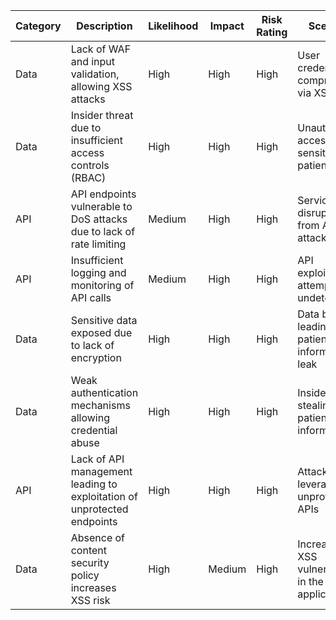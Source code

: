 | Category             | Description                                                   | Likelihood | Impact | Risk Rating | Scenario                                    |
|----------------------|---------------------------------------------------------------|------------|--------|-------------|---------------------------------------------|
| Data                 | Lack of WAF and input validation, allowing XSS attacks       | High       | High   | High        | User credentials compromised via XSS       |
| Data                 | Insider threat due to insufficient access controls (RBAC)    | High       | High   | High        | Unauthorized access to sensitive patient data |
| API                  | API endpoints vulnerable to DoS attacks due to lack of rate limiting | Medium     | High   | High        | Service disruption from API DoS attack     |
| API                  | Insufficient logging and monitoring of API calls              | Medium     | High   | High        | API exploitation attempts go undetected    |
| Data                 | Sensitive data exposed due to lack of encryption              | High       | High   | High        | Data breach leading to patient information leak |
| Data                 | Weak authentication mechanisms allowing credential abuse       | High       | High   | High        | Insider stealing patient information         |
| API                  | Lack of API management leading to exploitation of unprotected endpoints | High       | High   | High        | Attackers leveraging unprotected APIs       |
| Data                 | Absence of content security policy increases XSS risk        | High       | Medium | High        | Increase in XSS vulnerabilities in the application |
